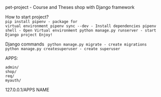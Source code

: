 pet-project - Course and Theses shop with Django framework

How to start project?
<br>
<code>pip install pipenv - package for virtual environment
pipenv sync --dev - Install dependencies
pipenv shell - Open Virtual environment
python manage.py runserver - start Django project
Enjoy!
</code>

Django commands
<code>
python manage.py migrate - create migrations
python manage.py createsuperuser - create superuser
</code>

APPS:

    admin/
    shop/
    req/
    myauth/

127.0.0.1/APPS NAME
